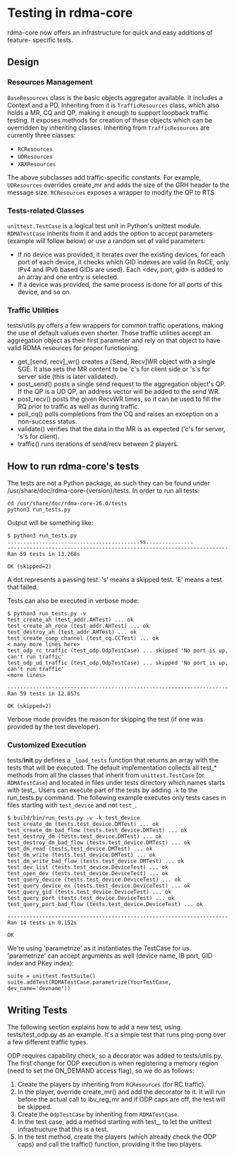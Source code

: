 # Testing in rdma-core

rdma-core now offers an infrastructure for quick and easy additions of feature-
specific tests.

## Design
### Resources Management
`BaseResources` class is the basic objects aggregator available. It includes a
Context and a PD.
Inheriting from it is `TrafficResources` class, which also holds a MR, CQ and
QP, making it enough to support loopback traffic testing. It exposes methods for
creation of these objects which can be overridden by inheriting classes.
Inheriting from `TrafficResources` are currently three classes:
- `RCResources`
- `UDResources`
- `XRXResources`

The above subclasses add traffic-specific constants.  For example, `UDResources`
overrides create_mr and adds the size of the GRH header to the message size.
`RCResources` exposes a wrapper to modify the QP to RTS.

### Tests-related Classes
`unittest.TestCase` is a logical test unit in Python's unittest module.
`RDMATestCase` inherits from it and adds the option to accept parameters
(example will follow below) or use a random set of valid parameters:
- If no device was provided, it iterates over the existing devices, for each
  port of each device, it checks which GID indexes are valid (in RoCE, only
  IPv4 and IPv6 based GIDs are used). Each <dev, port, gid> is added to an array
  and one entry is selected.
- If a device was provided, the same process is done for all ports of this
  device, and so on.

### Traffic Utilities
tests/utils.py offers a few wrappers for common traffic operations, making the
use of default values even shorter. Those traffic utilities accept an
aggregation object as their first parameter and rely on that object to have
valid RDMA resources for proper functioning.
- get_[send, recv]_wr() creates a [Send, Recv]WR object with a single SGE. It
  also sets the MR content to be 'c's for client side or 's's for server side
  (this is later validated).
- post_send() posts a single send request to the aggregation object's QP. If the
  QP is a UD QP, an address vector will be added to the send WR.
- post_recv() posts the given RecvWR <num> times, so it can be used to fill the
  RQ prior to traffic as well as during traffic.
- poll_cq() polls <num> completions from the CQ and raises an exception on a
  non-success status.
- validate() verifies that the data in the MR is as expected ('c's for server,
  's's for client).
- traffic() runs <num> iterations of send/recv between 2 players.

## How to run rdma-core's tests
The tests are not a Python package, as such they can be found under
/usr/share/doc/rdma-core-{version}/tests.
In order to run all tests:
```
cd /usr/share/doc/rdma-core-26.0/tests
python3 run_tests.py
```
Output will be something like:
```
$ python3 run_tests.py
..........................................ss...............
----------------------------------------------------------------------
Ran 59 tests in 13.268s

OK (skipped=2)
```
A dot represents a passing test. 's' means a skipped test. 'E' means a test
that failed.

Tests can also be executed in verbose mode:
```
$ python3 run_tests.py -v
test_create_ah (test_addr.AHTest) ... ok
test_create_ah_roce (test_addr.AHTest) ... ok
test_destroy_ah (test_addr.AHTest) ... ok
test_create_comp_channel (test_cq.CCTest) ... ok
< many more lines here>
test_odp_rc_traffic (test_odp.OdpTestCase) ... skipped 'No port is up, can't run traffic'
test_odp_ud_traffic (test_odp.OdpTestCase) ... skipped 'No port is up, can't run traffic'
<more lines>

----------------------------------------------------------------------
Ran 59 tests in 12.857s

OK (skipped=2)
```
Verbose mode provides the reason for skipping the test (if one was provided by
the test developer).

### Customized Execution
tests/__init__.py defines a `_load_tests` function that returns an array with
the tests that will be executed.
The default implementation collects all test_* methods from all the classes that
inherit from `unittest.TestCase` (or `RDMATestCase`) and located in files under
tests directory which names starts with test_.
Users can execute part of the tests by adding `-k` to the run_tests.py command.
The following example executes only tests cases in files starting with
`test_device` and not `test_`.

```
$ build/bin/run_tests.py -v -k test_device
test_create_dm (tests.test_device.DMTest) ... ok
test_create_dm_bad_flow (tests.test_device.DMTest) ... ok
test_destroy_dm (tests.test_device.DMTest) ... ok
test_destroy_dm_bad_flow (tests.test_device.DMTest) ... ok
test_dm_read (tests.test_device.DMTest) ... ok
test_dm_write (tests.test_device.DMTest) ... ok
test_dm_write_bad_flow (tests.test_device.DMTest) ... ok
test_dev_list (tests.test_device.DeviceTest) ... ok
test_open_dev (tests.test_device.DeviceTest) ... ok
test_query_device (tests.test_device.DeviceTest) ... ok
test_query_device_ex (tests.test_device.DeviceTest) ... ok
test_query_gid (tests.test_device.DeviceTest) ... ok
test_query_port (tests.test_device.DeviceTest) ... ok
test_query_port_bad_flow (tests.test_device.DeviceTest) ... ok

----------------------------------------------------------------------
Ran 14 tests in 0.152s

OK
```
We're using 'parametrize' as it instantiates the TestCase for us.
'parametrize' can accept arguments as well (device name, IB port, GID index and
PKey index):
```
suite = unittest.TestSuite()
suite.addTest(RDMATestCase.parametrize(YourTestCase, dev_name='devname'))
```

## Writing Tests
The following section explains how to add a new test, using tests/test_odp.py
as an example. It's a simple test that runs ping-pong over a few different
traffic types.

ODP requires capability check, so a decorator was added to tests/utils.py.
The first change for ODP execution is when registering a memory region (need to
set the ON_DEMAND access flag), so we do as follows:
1. Create the players by inheriting from `RCResources` (for RC traffic).
2. In the player, override create_mr() and add the decorator to it. It will run
   before the actual call to ibv_reg_mr and if ODP caps are off, the test will
   be skipped.
 3. Create the `OdpTestCase` by inheriting from `RDMATestCase`.
 4. In the test case, add a method starting with test_, to let the unittest
    infrastructure that this is a test.
 5. In the test method, create the players (which already check the ODP caps)
    and call the traffic() function, providing it the two players.
